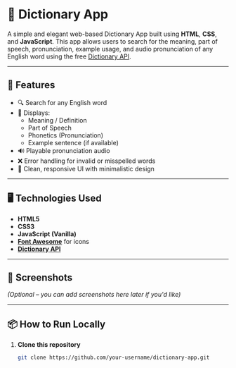 # 📘 Dictionary App

A simple and elegant web-based Dictionary App built using **HTML**, **CSS**, and **JavaScript**. This app allows users to search for the meaning, part of speech, pronunciation, example usage, and audio pronunciation of any English word using the free [Dictionary API](https://dictionaryapi.dev/).

---

## 🚀 Features

- 🔍 Search for any English word
- 📖 Displays:
  - Meaning / Definition
  - Part of Speech
  - Phonetics (Pronunciation)
  - Example sentence (if available)
- 🔊 Playable pronunciation audio
- ❌ Error handling for invalid or misspelled words
- 🎨 Clean, responsive UI with minimalistic design

---

## 🖥️ Technologies Used

- **HTML5**
- **CSS3**
- **JavaScript (Vanilla)**
- **[Font Awesome](https://fontawesome.com/)** for icons
- **[Dictionary API](https://dictionaryapi.dev/)**

---

## 📸 Screenshots

*(Optional – you can add screenshots here later if you'd like)*

---

## 📦 How to Run Locally

1. **Clone this repository**
   ```bash
   git clone https://github.com/your-username/dictionary-app.git
